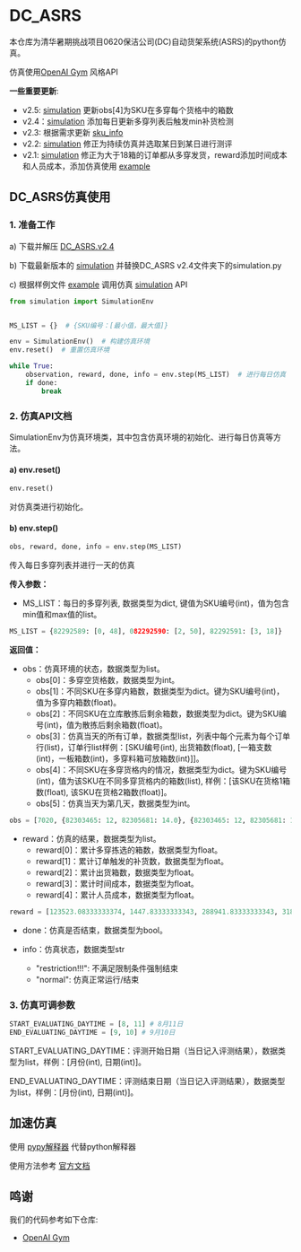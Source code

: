 # DC_ASRS


本仓库为清华暑期挑战项目0620保洁公司(DC)自动货架系统(ASRS)的python仿真。

仿真使用[OpenAI Gym](https://github.com/openai/gym) 风格API

 **一些重要更新**:
- v2.5: [simulation](simulation.py) 更新obs[4]为SKU在多穿每个货格中的箱数
- v2.4：[simulation](simulation.py) 添加每日更新多穿列表后触发min补货检测
- v2.3: 根据需求更新 [sku_info](sku_info_new.csv)
- v2.2: [simulation](simulation.py) 修正为持续仿真并选取某日到某日进行测评
- v2.1: [simulation](simulation.py) 修正为大于18箱的订单都从多穿发货，reward添加时间成本和人员成本，添加仿真使用 [example](example.py)


 



## DC_ASRS仿真使用
### 1. 准备工作

a) 下载并解压 [DC_ASRS.v2.4](https://github.com/sylym/DC_ASRS/releases/download/DC_ASRS_v2.4/DC_ASRS.v2.4.rar)

b) 下载最新版本的 [simulation](simulation.py) 并替换DC_ASRS v2.4文件夹下的simulation.py

c) 根据样例文件 [example](example.py) 调用仿真 [simulation](simulation.py) API


```python
from simulation import SimulationEnv


MS_LIST = {}  # {SKU编号：[最小值，最大值]}

env = SimulationEnv()  # 构建仿真环境
env.reset()  # 重置仿真环境

while True:
    observation, reward, done, info = env.step(MS_LIST)  # 进行每日仿真
    if done:
        break
```

### 2. 仿真API文档

SimulationEnv为仿真环境类，其中包含仿真环境的初始化、进行每日仿真等方法。

#### a) env.reset()
```python
env.reset()
```
对仿真类进行初始化。

#### b) env.step()
```python
obs, reward, done, info = env.step(MS_LIST)
```

传入每日多穿列表并进行一天的仿真

**传入参数：**

- MS_LIST：每日的多穿列表, 数据类型为dict, 键值为SKU编号(int)，值为包含min值和max值的list。

```python
MS_LIST = {82292589: [0, 48], 082292590: [2, 50], 82292591: [3, 18]}
```

**返回值：**

- obs：仿真环境的状态，数据类型为list。
    - obs[0]：多穿空货格数，数据类型为int。
    - obs[1]：不同SKU在多穿内箱数，数据类型为dict。键为SKU编号(int)，值为多穿内箱数(float)。
    - obs[2]：不同SKU在立库散拣后剩余箱数，数据类型为dict。键为SKU编号(int)，值为散拣后剩余箱数(float)。
    - obs[3]：仿真当天的所有订单，数据类型list，列表中每个元素为每个订单行(list)，订单行list样例：[SKU编号(int), 出货箱数(float), [一箱支数(int)，一板箱数(int)，多穿料箱可放箱数(int)]]。
    - obs[4]：不同SKU在多穿货格内的情况，数据类型为dict。键为SKU编号(int)，值为该SKU在不同多穿货格内的箱数(list), 样例：[该SKU在货格1箱数(float), 该SKU在货格2箱数(float)]。
    - obs[5]：仿真当天为第几天，数据类型为int。

```python
obs = [7020, {82303465: 12, 82305681: 14.0}, {82303465: 12, 82305681: 11.1}, [[82303465, 12.0, [1, 108, 4]], [82305681, 10.0, [12, 24, 2]]], {82315635: [6, 6, 5.0], 82305682: [2.0, 1]}, 1]
```

- reward：仿真的结果，数据类型为list。
    - reward[0]：累计多穿拣选的箱数，数据类型为float。
    - reward[1]：累计订单触发的补货数，数据类型为float。
    - reward[2]：累计出货箱数，数据类型为float。
    - reward[3]：累计时间成本，数据类型为float。
    - reward[4]：累计人员成本，数据类型为float。

```python
reward = [123523.08333333374, 1447.83333333343, 288941.83333333343, 31867.222222249267, 288941.8333333335]
```
- done：仿真是否结束，数据类型为bool。

- info：仿真状态，数据类型str
    - "restriction!!!": 不满足限制条件强制结束
    - "normal": 仿真正常运行/结束

### 3. 仿真可调参数

```python
START_EVALUATING_DAYTIME = [8, 11] # 8月11日
END_EVALUATING_DAYTIME = [9, 10] # 9月10日
```
START_EVALUATING_DAYTIME：评测开始日期（当日记入评测结果），数据类型为list，样例：[月份(int), 日期(int)]。

END_EVALUATING_DAYTIME：评测结束日期（当日记入评测结果），数据类型为list，样例：[月份(int), 日期(int)]。

## 加速仿真

使用 [pypy解释器](https://www.pypy.org/) 代替python解释器

使用方法参考 [官方文档](https://doc.pypy.org/en/latest/)

## 鸣谢
我们的代码参考如下仓库:
* [OpenAI Gym](https://github.com/openai/gym)
